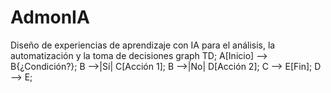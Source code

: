 # AdmonIA
Diseño de experiencias de aprendizaje con IA para el análisis, la automatización y la toma de decisiones
graph TD;
    A[Inicio] --> B{¿Condición?};
    B -->|Sí| C[Acción 1];
    B -->|No| D[Acción 2];
    C --> E[Fin];
    D --> E;
